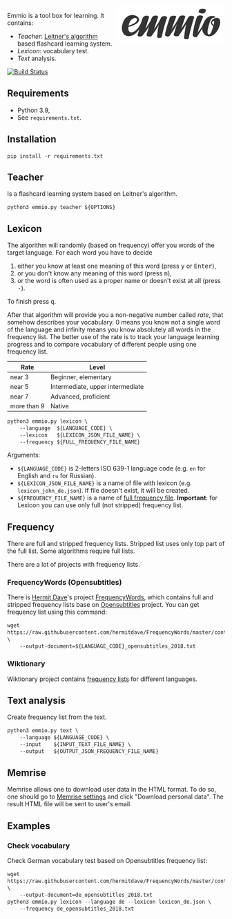 <img align="right" src="https://raw.githubusercontent.com/enzet/Emmio/master/doc/logo.png" />

Emmio is a tool box for learning. It contains:

  * _Teacher_:
    [Leitner's algorithm](https://en.wikipedia.org/wiki/Leitner_system) based
    flashcard learning system.
  * _Lexicon_: vocabulary test.
  * _Text_ analysis.

[![Build Status](https://travis-ci.org/enzet/Emmio.svg?branch=master)](https://travis-ci.org/enzet/Emmio)

## Requirements ##

  * Python 3.9,
  * See `requirements.txt`.

## Installation ##

```shell script
pip install -r requirements.txt
```

## Teacher ##

Is a flashcard learning system based on Leitner's algorithm.

```shell script
python3 emmio.py teacher ${OPTIONS}
```

## Lexicon ##

The algorithm will randomly (based on frequency) offer you words of the target
language. For each word you have to decide 

  1. either you know at least one meaning of this word (press <kbd>y</kbd> or 
     <kbd>Enter</kbd>),
  2. or you don't know any meaning of this word (press <kbd>n</kbd>), 
  3. or the word is often used as a proper name or doesn't exist at all (press
     <kbd>-</kbd>).

To finish press <kbd>q</kbd>.
 
After that algorithm will provide you a non-negative number called _rate_, that
somehow describes your vocabulary. 0 means you know not a single word of the
language and infinity means you know absolutely all words in the frequency list.
The better use of the rate is to track your language learning progress and to
compare vocabulary of different people using one frequency list.

| Rate        | Level                            |
|-------------|----------------------------------|
| near 3      | Beginner, elementary             |
| near 5      | Intermediate, upper intermediate |
| near 7      | Advanced, proficient             |
| more than 9 | Native                           |

```shell script
python3 emmio.py lexicon \
    --language  ${LANGUAGE_CODE} \
    --lexicon   ${LEXICON_JSON_FILE_NAME} \
    --frequency ${FULL_FREQUENCY_FILE_NAME}    
```

Arguments:

  * `${LANGUAGE_CODE}` is 2-letters ISO 639-1 language code (e.g. `en` for
    English and `ru` for Russian).
  * `${LEXICON_JSON_FILE_NAME}` is a name of file with lexicon (e.g.
    `lexicon_john_de.json`). If file doesn't exist, it will be created.
  * `${FREQUENCY_FILE_NAME}` is a name of [full frequency file](#frequency). 
    __Important__: for Lexicon you can use only full (not stripped) frequency 
    list.

## Frequency ##

There are full and stripped frequency lists. Stripped list uses only top part of
the full list. Some algorithms require full lists.

There are a lot of projects with frequency lists.

### FrequencyWords (Opensubtitles) ###

There is [Hermit Dave](https://github.com/hermitdave)'s project
[FrequencyWords](https://github.com/hermitdave/FrequencyWords), which contains
full and stripped frequency lists base on
[Opensubtitles](https://www.opensubtitles.org) project. You can get frequency
list using this command:

```shell script
wget https://raw.githubusercontent.com/hermitdave/FrequencyWords/master/content/2018/${LANGUAGE_CODE}/${LANGUAGE_CODE}_full.txt \
    --output-document=${LANGUAGE_CODE}_opensubtitles_2018.txt
```

### Wiktionary ###

Wiktionary project contains
[frequency lists](https://en.wiktionary.org/wiki/Wiktionary:Frequency_lists) for
different languages.

## Text analysis ##

Create frequency list from the text.

```shell script
python3 emmio.py text \
    --language ${LANGUAGE_CODE} \
    --input    ${INPUT_TEXT_FILE_NAME} \
    --output   ${OUTPUT_JSON_FREQUENCY_FILE_NAME}
```

## Memrise ##

Memrise allows one to download user data in the HTML format.  To do so, one
should go to [Memrise settings](https://www.memrise.com/settings/) and click
"Download personal data".  The result HTML file will be sent to user's email.

## Examples ##

### Check vocabulary ###

Check German vocabulary test based on Opensubtitles frequency list:

```shell script
wget https://raw.githubusercontent.com/hermitdave/FrequencyWords/master/content/2018/de/de_full.txt \
    --output-document=de_opensubtitles_2018.txt
python3 emmio.py lexicon --language de --lexicon lexicon_de.json \
    --frequency de_opensubtitles_2018.txt
```
